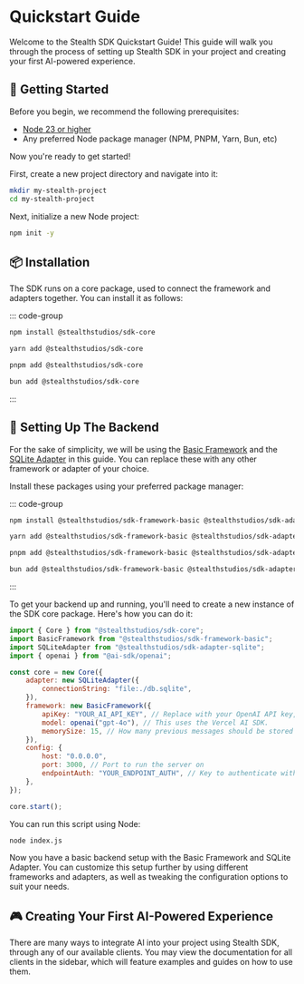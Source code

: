 # Quickstart Guide

Welcome to the Stealth SDK Quickstart Guide! This guide will walk you through the process of setting up Stealth SDK in your project and creating your first AI-powered experience.

## 🚀 Getting Started

Before you begin, we recommend the following prerequisites:

- [Node 23 or higher](https://nodejs.org/)
- Any preferred Node package manager (NPM, PNPM, Yarn, Bun, etc)

Now you're ready to get started!

First, create a new project directory and navigate into it:

```sh
mkdir my-stealth-project
cd my-stealth-project
```

Next, initialize a new Node project:

```sh
npm init -y
```

## 📦 Installation

The SDK runs on a core package, used to connect the framework and adapters together. You can install it as follows:

::: code-group

```sh [npm]
npm install @stealthstudios/sdk-core
```

```sh [yarn]
yarn add @stealthstudios/sdk-core
```

```sh [pnpm]
pnpm add @stealthstudios/sdk-core
```

```sh [bun]
bun add @stealthstudios/sdk-core
```

:::

## 🔧 Setting Up The Backend

For the sake of simplicity, we will be using the [Basic Framework](../frameworks/basic) and the [SQLite Adapter](../adapters/sqlite) in this guide. You can replace these with any other framework or adapter of your choice.

Install these packages using your preferred package manager:

::: code-group

```sh [npm]
npm install @stealthstudios/sdk-framework-basic @stealthstudios/sdk-adapter-sqlite @ai-sdk/openai
```

```sh [yarn]
yarn add @stealthstudios/sdk-framework-basic @stealthstudios/sdk-adapter-sqlite @ai-sdk/openai
```

```sh [pnpm]
pnpm add @stealthstudios/sdk-framework-basic @stealthstudios/sdk-adapter-sqlite @ai-sdk/openai
```

```sh [bun]
bun add @stealthstudios/sdk-framework-basic @stealthstudios/sdk-adapter-sqlite @ai-sdk/openai
```

:::

To get your backend up and running, you'll need to create a new instance of the SDK core package. Here's how you can do it:

```js
import { Core } from "@stealthstudios/sdk-core";
import BasicFramework from "@stealthstudios/sdk-framework-basic";
import SQLiteAdapter from "@stealthstudios/sdk-adapter-sqlite";
import { openai } from "@ai-sdk/openai";

const core = new Core({
	adapter: new SQLiteAdapter({
		connectionString: "file:./db.sqlite",
	}),
	framework: new BasicFramework({
		apiKey: "YOUR_AI_API_KEY", // Replace with your OpenAI API key, preferably from a .env file
		model: openai("gpt-4o"), // This uses the Vercel AI SDK.
		memorySize: 15, // How many previous messages should be stored in context? Higher values = higher token usage
	}),
	config: {
		host: "0.0.0.0",
		port: 3000, // Port to run the server on
		endpointAuth: "YOUR_ENDPOINT_AUTH", // Key to authenticate with the server
	},
});

core.start();
```

You can run this script using Node:

```sh
node index.js
```

Now you have a basic backend setup with the Basic Framework and SQLite Adapter. You can customize this setup further by using different frameworks and adapters, as well as tweaking the configuration options to suit your needs.

## 🎮 Creating Your First AI-Powered Experience

There are many ways to integrate AI into your project using Stealth SDK, through any of our available clients. You may view the documentation for all clients in the sidebar, which will feature examples and guides on how to use them.
